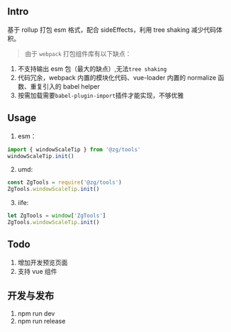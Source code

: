 ## Intro

基于 rollup 打包 esm 格式，配合 sideEffects，利用 tree shaking 减少代码体积。

> 由于 `webpack` 打包组件库有以下缺点：

1. 不支持输出 esm 包（最大的缺点）,无法`tree shaking`
2. 代码冗余，webpack 内置的模块化代码、vue-loader 内置的 normalize 函数、重复引入的 babel helper
3. 按需加载需要`babel-plugin-import`插件才能实现，不够优雅

## Usage

1. esm：

```js
import { windowScaleTip } from '@zg/tools'
windowScaleTip.init()
```

2. umd:

```js
const ZgTools = require('@zg/tools')
ZgTools.windowScaleTip.init()
```

3. iife:

```js
let ZgTools = window['ZgTools']
ZgTools.windowScaleTip.init()
```

## Todo

1.  增加开发预览页面
2.  支持 vue 组件

## 开发与发布

1. npm run dev
2. npm run release